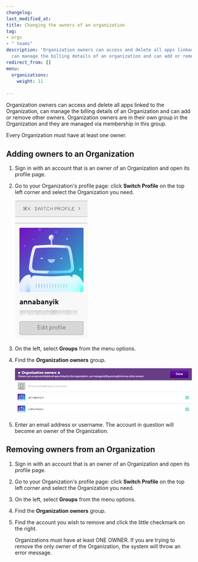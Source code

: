 ```yaml
---
changelog:
last_modified_at:
title: Changing the owners of an organization
tag:
- orgs
- " teams"
description: 'Organization owners can access and delete all apps linked to the organization,
  can manage the billing details of an organization and can add or remove other owners. '
redirect_from: []
menu:
  organizations:
    weight: 11

---
```

Organization owners can access and delete all apps linked to the Organization, can manage the billing details of an Organization and can add or remove other owners. Organization owners are in their own group in the Organization and they are managed via membership in this group.

Every Organization must have at least one owner.

## Adding owners to an Organization

1. Sign in with an account that is an owner of an Organization and open its profile page.
2. Go to your Organization's profile page: click **Switch Profile** on the top left corner and select the Organization you need.

   ![](/img/switch-profile-2.jpg)
3. On the left, select **Groups** from the menu options.
4. Find the **Organization owners** group.

   ![](/img/add-owner.png)
5. Enter an email address or username. The account in question will become an owner of the Organization.

## Removing owners from an Organization

1. Sign in with an account that is an owner of an Organization and open its profile page.
2. Go to your Organization's profile page: click **Switch Profile** on the top left corner and select the Organization you need.
3. On the left, select **Groups** from the menu options.
4. Find the **Organization owners** group.
5. Find the account you wish to remove and click the little checkmark on the right.

   Organizations must have at least ONE OWNER. If you are trying to remove the only owner of the Organization, the system will throw an error message.